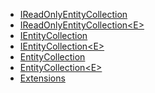 



- [IReadOnlyEntityCollection](IReadOnlyEntityCollection.md) <!-- + -->
- [IReadOnlyEntityCollection&lt;E&gt;](IReadOnlyEntityCollection%601.md) <!-- + -->
- [IEntityCollection](IEntityCollection.md) <!-- + -->
- [IEntityCollection&lt;E&gt;](IEntityCollection%601.md) <!-- + -->
- [EntityCollection](EntityCollection.md) 
- [EntityCollection&lt;E&gt;](EntityCollection%601.md) <!-- + -->
- [Extensions](Extensions.md)